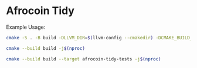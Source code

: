 # Afrocoin Tidy

Example Usage:

```bash
cmake -S . -B build -DLLVM_DIR=$(llvm-config --cmakedir) -DCMAKE_BUILD_TYPE=Release

cmake --build build -j$(nproc)

cmake --build build --target afrocoin-tidy-tests -j$(nproc)
```
